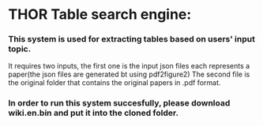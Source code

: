 # THOR Table search engine: 
### This system is used for extracting tables based on users' input topic.
It requires two inputs, the first one is the input json files each represents a  paper(the json files are generated bt using pdf2figure2)
The second file is the original folder that contains the original papers in .pdf format.

### In order to run this system succesfully, please download wiki.en.bin and put it into the cloned folder.

